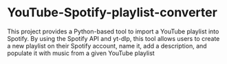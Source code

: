 # YouTube-Spotify-playlist-converter
This project provides a Python-based tool to import a YouTube playlist into Spotify. By using the Spotify API and yt-dlp, this tool allows users to create a new playlist on their Spotify account, name it, add a description, and populate it with music from a given YouTube playlist
